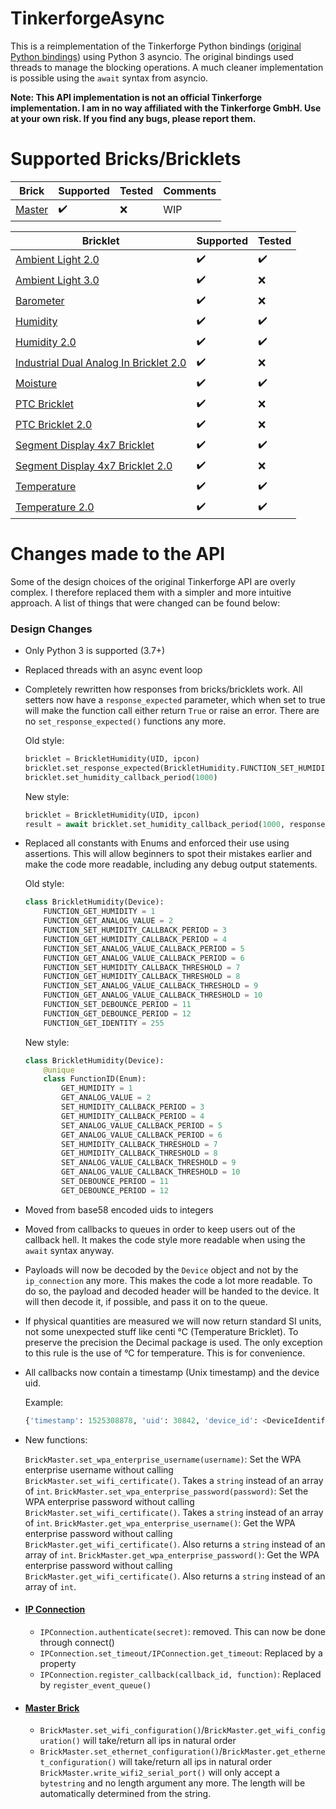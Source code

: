 # TinkerforgeAsync
This is a reimplementation of the Tinkerforge Python bindings ([original Python bindings](https://www.tinkerforge.com/en/doc/Software/API_Bindings_Python.html)) using Python 3 asyncio. The original bindings used threads to manage the blocking operations. A much cleaner implementation is possible using the `await` syntax from asyncio.

**Note: This API implementation is not an official Tinkerforge implementation. I am in no way affiliated with the Tinkerforge GmbH. Use at your own risk. If you find any bugs, please report them.**

# Supported Bricks/Bricklets
|Brick|Supported|Tested|Comments|
|--|--|--|--|
|[Master](https://www.tinkerforge.com/en/doc/Hardware/Bricks/Master_Brick.html)|:heavy_check_mark:|  :x:| WIP |

|Bricklet|Supported|Tested|
|--|--|--|
|[Ambient Light 2.0](https://www.tinkerforge.com/en/doc/Hardware/Bricklets/Ambient_Light_V2.html)|:heavy_check_mark:|:heavy_check_mark:|
|[Ambient Light 3.0](https://www.tinkerforge.com/en/doc/Hardware/Bricklets/Ambient_Light_V3.html)|:heavy_check_mark:|:x:|
|[Barometer](https://www.tinkerforge.com/en/doc/Hardware/Bricklets/Barometer.html)|:heavy_check_mark:|:x:|
|[Humidity](https://www.tinkerforge.com/en/doc/Hardware/Bricklets/Humidity.html)|:heavy_check_mark:|:heavy_check_mark:|
|[Humidity 2.0](https://www.tinkerforge.com/en/doc/Hardware/Bricklets/Humidity_V2.html)|:heavy_check_mark:|:heavy_check_mark:|
|[Industrial Dual Analog In Bricklet 2.0](https://www.tinkerforge.com/en/doc/Hardware/Bricklets/Industrial_Dual_Analog_In_V2.html)|:heavy_check_mark:|:x:|
|[Moisture](https://www.tinkerforge.com/en/doc/Hardware/Bricklets/Moisture.html)|:heavy_check_mark:|:heavy_check_mark:|
|[PTC Bricklet](https://www.tinkerforge.com/en/doc/Hardware/Bricklets/PTC.html)|:heavy_check_mark:|:x:|
|[PTC Bricklet 2.0](https://www.tinkerforge.com/en/doc/Hardware/Bricklets/PTC_V2.html)|:heavy_check_mark:|:x:|
|[Segment Display 4x7 Bricklet](https://www.tinkerforge.com/en/doc/Hardware/Bricklets/Segment_Display_4x7.html)|:heavy_check_mark:|:heavy_check_mark:|
|[Segment Display 4x7 Bricklet 2.0](https://www.tinkerforge.com/en/doc/Hardware/Bricklets/Segment_Display_4x7_V2.html)|:heavy_check_mark:|:x:|
|[Temperature](https://www.tinkerforge.com/en/doc/Hardware/Bricklets/Temperature.html)|:heavy_check_mark:|:heavy_check_mark:|
|[Temperature 2.0](https://www.tinkerforge.com/en/doc/Hardware/Bricklets/Temperature_V2.html)|:heavy_check_mark:|:heavy_check_mark:|

# Changes made to the API
Some of the design choices of the original Tinkerforge API are overly complex. I therefore replaced them with a simpler and more intuitive approach. A list of things that were changed can be found below:
### Design Changes
- Only Python 3 is supported (3.7+)
 - Replaced threads with an async event loop
 - Completely rewritten how responses from bricks/bricklets work. All setters now have a `response_expected` parameter, which when set to true will make the function call either return `True` or raise an error. There are no `set_response_expected()` functions any more.

   Old style:
   ```python
   bricklet = BrickletHumidity(UID, ipcon)
   bricklet.set_response_expected(BrickletHumidity.FUNCTION_SET_HUMIDITY_CALLBACK_PERIOD, True)
   bricklet.set_humidity_callback_period(1000)
   ```
   New style:
   ```python
   bricklet = BrickletHumidity(UID, ipcon)
   result = await bricklet.set_humidity_callback_period(1000, response_expected=True)    # True if successful
   ```
 - Replaced all constants with Enums and enforced their use using assertions. This will allow beginners to spot their mistakes earlier and make the code more readable, including any debug output statements.

   Old style:
   ```python
   class BrickletHumidity(Device):
       FUNCTION_GET_HUMIDITY = 1
       FUNCTION_GET_ANALOG_VALUE = 2
       FUNCTION_SET_HUMIDITY_CALLBACK_PERIOD = 3
       FUNCTION_GET_HUMIDITY_CALLBACK_PERIOD = 4
       FUNCTION_SET_ANALOG_VALUE_CALLBACK_PERIOD = 5
       FUNCTION_GET_ANALOG_VALUE_CALLBACK_PERIOD = 6
       FUNCTION_SET_HUMIDITY_CALLBACK_THRESHOLD = 7
       FUNCTION_GET_HUMIDITY_CALLBACK_THRESHOLD = 8
       FUNCTION_SET_ANALOG_VALUE_CALLBACK_THRESHOLD = 9
       FUNCTION_GET_ANALOG_VALUE_CALLBACK_THRESHOLD = 10
       FUNCTION_SET_DEBOUNCE_PERIOD = 11
       FUNCTION_GET_DEBOUNCE_PERIOD = 12
       FUNCTION_GET_IDENTITY = 255
   ```

   New style:
   ```python
   class BrickletHumidity(Device):
       @unique
       class FunctionID(Enum):
           GET_HUMIDITY = 1
           GET_ANALOG_VALUE = 2
           SET_HUMIDITY_CALLBACK_PERIOD = 3
           GET_HUMIDITY_CALLBACK_PERIOD = 4
           SET_ANALOG_VALUE_CALLBACK_PERIOD = 5
           GET_ANALOG_VALUE_CALLBACK_PERIOD = 6
           SET_HUMIDITY_CALLBACK_THRESHOLD = 7
           GET_HUMIDITY_CALLBACK_THRESHOLD = 8
           SET_ANALOG_VALUE_CALLBACK_THRESHOLD = 9
           GET_ANALOG_VALUE_CALLBACK_THRESHOLD = 10
           SET_DEBOUNCE_PERIOD = 11
           GET_DEBOUNCE_PERIOD = 12
   ```
 - Moved from base58 encoded uids to integers
 - Moved from callbacks to queues in order to keep users out of the callback hell. It makes the code style more readable when using the `await` syntax anyway.
 - Payloads will now be decoded by the `Device` object and not by the `ip_connection` any more. This makes the code a lot more readable. To do so, the payload and decoded header will be handed to the device. It will then decode it, if possible, and pass it on to the queue.
 - If physical quantities are measured we will now return standard SI units, not some unexpected stuff like centi °C (Temperature Bricklet). To preserve the precision the Decimal package is used. The only exception to this rule is the use of °C for temperature. This is for convenience.
 - All callbacks now contain a timestamp (Unix timestamp) and the device uid.

   Example:
   ```python
   {'timestamp': 1525308878, 'uid': 30842, 'device_id': <DeviceIdentifier.BrickletHumidity: 27>, 'function_id': <CallbackID.humidity_reached: 15>, 'payload': Decimal('43.6')}
   ```

 - New functions:

   `BrickMaster.set_wpa_enterprise_username(username)`: Set the WPA enterprise username without calling `BrickMaster.set_wifi_certificate()`. Takes a `string` instead of an array of `int`.
   `BrickMaster.set_wpa_enterprise_password(password)`: Set the WPA enterprise password without calling `BrickMaster.set_wifi_certificate()`. Takes a `string` instead of an array of `int`.
   `BrickMaster.get_wpa_enterprise_username()`: Get the WPA enterprise password without calling `BrickMaster.get_wifi_certificate()`. Also returns a `string` instead of an array of `int`.
   `BrickMaster.get_wpa_enterprise_password()`: Get the WPA enterprise password without calling `BrickMaster.get_wifi_certificate()`. Also returns a `string` instead of an array of `int`.

- #### [IP Connection](https://www.tinkerforge.com/en/doc/Software/IPConnection_Python.html#api)
   - `IPConnection.authenticate(secret)`: removed. This can now be done through connect()
   - `IPConnection.set_timeout/IPConnection.get_timeout`: Replaced by a property
   - `IPConnection.register_callback(callback_id, function)`: Replaced by `register_event_queue()`

- #### [Master Brick](https://www.tinkerforge.com/en/doc/Software/Bricks/Master_Brick_Python.html)
   - `BrickMaster.set_wifi_configuration()`/`BrickMaster.get_wifi_configuration()` will take/return all ips in natural order
   - `BrickMaster.set_ethernet_configuration()`/`BrickMaster.get_ethernet_configuration()` will take/return all ips in natural order
     `BrickMaster.write_wifi2_serial_port()` will only accept a `bytestring` and no length argument any more. The length will be automatically determined from the string.
